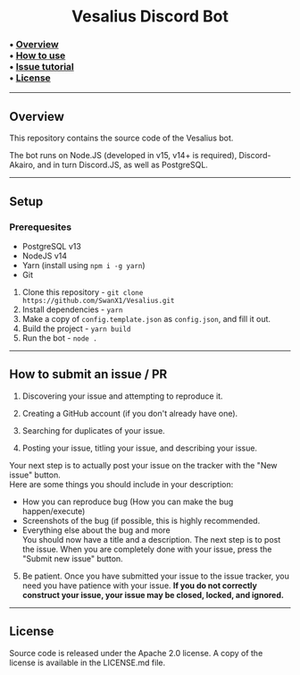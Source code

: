 <h1 align="center">
  Vesalius Discord Bot
</h1>

<h3 id="contents">
  • <a href="#overview">Overview</a><br>
  • <a href="#setup">How to use</a><br>
  • <a href="#issuepr">Issue tutorial</a><br>
  • <a href="#license">License</a><br>
</h3>

<hr>

<h2 id="overview">Overview</h2>

This repository contains the source code of the Vesalius bot.

The bot runs on Node.JS (developed in v15, v14+ is required), Discord-Akairo, and in turn Discord.JS, as well as PostgreSQL.

<hr>

<h2 id="setup">Setup</h2>

<h3>Prerequesites</h3>

- PostgreSQL v13
- NodeJS v14
- Yarn (install using `npm i -g yarn`)
- Git

1. Clone this repository - `git clone https://github.com/SwanX1/Vesalius.git`
2. Install dependencies - `yarn`
3. Make a copy of `config.template.json` as `config.json`, and fill it out.
4. Build the project - `yarn build`
5. Run the bot - `node .`

<hr>

<h2 id="issuepr">How to submit an issue / PR</h2>

1. Discovering your issue and attempting to reproduce it.
2. Creating a GitHub account (if you don't already have one).

3. Searching for duplicates of your issue.

4. Posting your issue, titling your issue, and describing your issue.

Your next step is to actually post your issue on the tracker with the "New issue" button.<br>
Here are some things you should include in your description:
- How you can reproduce bug (How you can make the bug happen/execute)<br>
- Screenshots of the bug (if possible, this is highly recommended.<br>
- Everything else about the bug and more 
<br>You should now have a title and a description. The next step is to post the issue. When you are completely done with your issue, press the "Submit new issue" button.

5. Be patient.
Once you have submitted your issue to the issue tracker, you need you have patience with your issue. **If you do not correctly construct your issue, your issue may be closed, locked, and ignored.**

<hr>

<h2 id="license">License</h2>

Source code is released under the Apache 2.0 license. A copy of the license is available in the LICENSE.md file.

